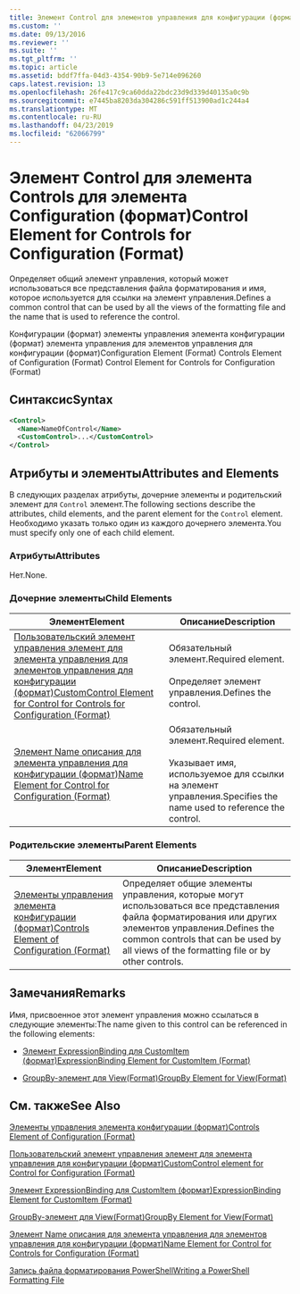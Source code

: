 ```yaml
---
title: Элемент Control для элементов управления для конфигурации (формат) | Документация Майкрософт
ms.custom: ''
ms.date: 09/13/2016
ms.reviewer: ''
ms.suite: ''
ms.tgt_pltfrm: ''
ms.topic: article
ms.assetid: bddf7ffa-04d3-4354-90b9-5e714e096260
caps.latest.revision: 13
ms.openlocfilehash: 26fe417c9ca60dda22bdc23d9d339d40135a0c9b
ms.sourcegitcommit: e7445ba8203da304286c591ff513900ad1c244a4
ms.translationtype: MT
ms.contentlocale: ru-RU
ms.lasthandoff: 04/23/2019
ms.locfileid: "62066799"
---
```

# <a name="control-element-for-controls-for-configuration-format"></a><span data-ttu-id="05166-102">Элемент Control для элемента Controls для элемента Configuration (формат)</span><span class="sxs-lookup"><span data-stu-id="05166-102">Control Element for Controls for Configuration (Format)</span></span>

<span data-ttu-id="05166-103">Определяет общий элемент управления, который может использоваться все представления файла форматирования и имя, которое используется для ссылки на элемент управления.</span><span class="sxs-lookup"><span data-stu-id="05166-103">Defines a common control that can be used by all the views of the formatting file and the name that is used to reference the control.</span></span>

<span data-ttu-id="05166-104">Конфигурации (формат) элементы управления элемента конфигурации (формат) элемента управления для элементов управления для конфигурации (формат)</span><span class="sxs-lookup"><span data-stu-id="05166-104">Configuration Element (Format) Controls Element of Configuration (Format) Control Element for Controls for Configuration (Format)</span></span>

## <a name="syntax"></a><span data-ttu-id="05166-105">Синтаксис</span><span class="sxs-lookup"><span data-stu-id="05166-105">Syntax</span></span>

```xml
<Control>
  <Name>NameOfControl</Name>
  <CustomControl>...</CustomControl>
</Control>
```

## <a name="attributes-and-elements"></a><span data-ttu-id="05166-106">Атрибуты и элементы</span><span class="sxs-lookup"><span data-stu-id="05166-106">Attributes and Elements</span></span>

<span data-ttu-id="05166-107">В следующих разделах атрибуты, дочерние элементы и родительский элемент для `Control` элемент.</span><span class="sxs-lookup"><span data-stu-id="05166-107">The following sections describe the attributes, child elements, and the parent element for the `Control` element.</span></span> <span data-ttu-id="05166-108">Необходимо указать только один из каждого дочернего элемента.</span><span class="sxs-lookup"><span data-stu-id="05166-108">You must specify only one of each child element.</span></span>

### <a name="attributes"></a><span data-ttu-id="05166-109">Атрибуты</span><span class="sxs-lookup"><span data-stu-id="05166-109">Attributes</span></span>

<span data-ttu-id="05166-110">Нет.</span><span class="sxs-lookup"><span data-stu-id="05166-110">None.</span></span>

### <a name="child-elements"></a><span data-ttu-id="05166-111">Дочерние элементы</span><span class="sxs-lookup"><span data-stu-id="05166-111">Child Elements</span></span>

|<span data-ttu-id="05166-112">Элемент</span><span class="sxs-lookup"><span data-stu-id="05166-112">Element</span></span>|<span data-ttu-id="05166-113">Описание</span><span class="sxs-lookup"><span data-stu-id="05166-113">Description</span></span>|
|-------------|-----------------|
|[<span data-ttu-id="05166-114">Пользовательский элемент управления элемент для элемента управления для элементов управления для конфигурации (формат)</span><span class="sxs-lookup"><span data-stu-id="05166-114">CustomControl Element for Control for Controls for Configuration (Format)</span></span>](./customcontrol-element-for-control-for-controls-for-configuration-format.md)|<span data-ttu-id="05166-115">Обязательный элемент.</span><span class="sxs-lookup"><span data-stu-id="05166-115">Required element.</span></span><br /><br /> <span data-ttu-id="05166-116">Определяет элемент управления.</span><span class="sxs-lookup"><span data-stu-id="05166-116">Defines the control.</span></span>|
|[<span data-ttu-id="05166-117">Элемент Name описания для элемента управления для конфигурации (формат)</span><span class="sxs-lookup"><span data-stu-id="05166-117">Name Element for Control for Configuration (Format)</span></span>](./name-element-for-control-for-controls-for-configuration-format.md)|<span data-ttu-id="05166-118">Обязательный элемент.</span><span class="sxs-lookup"><span data-stu-id="05166-118">Required element.</span></span><br /><br /> <span data-ttu-id="05166-119">Указывает имя, используемое для ссылки на элемент управления.</span><span class="sxs-lookup"><span data-stu-id="05166-119">Specifies the name used to reference the control.</span></span>|

### <a name="parent-elements"></a><span data-ttu-id="05166-120">Родительские элементы</span><span class="sxs-lookup"><span data-stu-id="05166-120">Parent Elements</span></span>

|<span data-ttu-id="05166-121">Элемент</span><span class="sxs-lookup"><span data-stu-id="05166-121">Element</span></span>|<span data-ttu-id="05166-122">Описание</span><span class="sxs-lookup"><span data-stu-id="05166-122">Description</span></span>|
|-------------|-----------------|
|[<span data-ttu-id="05166-123">Элементы управления элемента конфигурации (формат)</span><span class="sxs-lookup"><span data-stu-id="05166-123">Controls Element of Configuration (Format)</span></span>](./controls-element-for-configuration-format.md)|<span data-ttu-id="05166-124">Определяет общие элементы управления, которые могут использоваться все представления файла форматирования или других элементов управления.</span><span class="sxs-lookup"><span data-stu-id="05166-124">Defines the common controls that can be used by all views of the formatting file or by other controls.</span></span>|

## <a name="remarks"></a><span data-ttu-id="05166-125">Замечания</span><span class="sxs-lookup"><span data-stu-id="05166-125">Remarks</span></span>

<span data-ttu-id="05166-126">Имя, присвоенное этот элемент управления можно ссылаться в следующие элементы:</span><span class="sxs-lookup"><span data-stu-id="05166-126">The name given to this control can be referenced in the following elements:</span></span>

- [<span data-ttu-id="05166-127">Элемент ExpressionBinding для CustomItem (формат)</span><span class="sxs-lookup"><span data-stu-id="05166-127">ExpressionBinding Element for CustomItem (Format)</span></span>](./expressionbinding-element-for-customitem-for-controls-for-configuration-format.md)

- [<span data-ttu-id="05166-128">GroupBy-элемент для View(Format)</span><span class="sxs-lookup"><span data-stu-id="05166-128">GroupBy Element for View(Format)</span></span>](./groupby-element-for-view-format.md)

## <a name="see-also"></a><span data-ttu-id="05166-129">См. также</span><span class="sxs-lookup"><span data-stu-id="05166-129">See Also</span></span>

[<span data-ttu-id="05166-130">Элементы управления элемента конфигурации (формат)</span><span class="sxs-lookup"><span data-stu-id="05166-130">Controls Element of Configuration (Format)</span></span>](./controls-element-for-configuration-format.md)

[<span data-ttu-id="05166-131">Пользовательский элемент управления элемент для элемента управления для конфигурации (формат)</span><span class="sxs-lookup"><span data-stu-id="05166-131">CustomControl element for Control for Configuration (Format)</span></span>](./customcontrol-element-for-control-for-controls-for-configuration-format.md)

[<span data-ttu-id="05166-132">Элемент ExpressionBinding для CustomItem (формат)</span><span class="sxs-lookup"><span data-stu-id="05166-132">ExpressionBinding Element for CustomItem (Format)</span></span>](./expressionbinding-element-for-customitem-for-controls-for-configuration-format.md)

[<span data-ttu-id="05166-133">GroupBy-элемент для View(Format)</span><span class="sxs-lookup"><span data-stu-id="05166-133">GroupBy Element for View(Format)</span></span>](./groupby-element-for-view-format.md)

[<span data-ttu-id="05166-134">Элемент Name описания для элемента управления для элементов управления для конфигурации (формат)</span><span class="sxs-lookup"><span data-stu-id="05166-134">Name Element for Control for Controls for Configuration (Format)</span></span>](./name-element-for-control-for-controls-for-configuration-format.md)

[<span data-ttu-id="05166-135">Запись файла форматирования PowerShell</span><span class="sxs-lookup"><span data-stu-id="05166-135">Writing a PowerShell Formatting File</span></span>](./writing-a-powershell-formatting-file.md)
